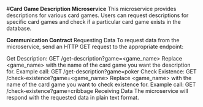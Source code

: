 #**Card Game Description Microservice**
This microservice provides descriptions for various card games. Users can request descriptions for specific card games and check if a particular card game exists in the database.

**Communication Contract**
Requesting Data
To request data from the microservice, send an HTTP GET request to the appropriate endpoint:

Get Description: GET /get-description?game=<game_name>
Replace <game_name> with the name of the card game you want the description for.
Example call: GET /get-description?game=poker
Check Existence: GET /check-existence?game=<game_name>
Replace <game_name> with the name of the card game you want to check existence for.
Example call: GET /check-existence?game=cribbage
Receiving Data
The microservice will respond with the requested data in plain text format.
